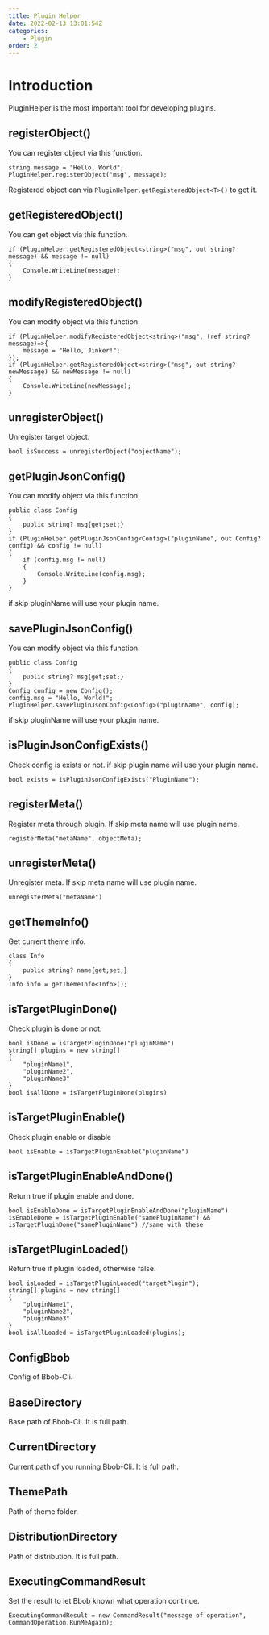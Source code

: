 ```yaml
---
title: Plugin Helper
date: 2022-02-13 13:01:54Z
categories:
    - Plugin
order: 2
---
```

# Introduction
PluginHelper is the most important tool for developing plugins.

## registerObject()
You can register object via this function.
```
string message = "Hello, World";
PluginHelper.registerObject("msg", message);
```
Registered object can via `PluginHelper.getRegisteredObject<T>()` to get it.

## getRegisteredObject<T>()
You can get object via this function.
```
if (PluginHelper.getRegisteredObject<string>("msg", out string? message) && message != null)
{
    Console.WriteLine(message);
}
```

## modifyRegisteredObject<T>()
You can modify object via this function.
```
if (PluginHelper.modifyRegisteredObject<string>("msg", (ref string? message)=>{
    message = "Hello, Jinker!";
});
if (PluginHelper.getRegisteredObject<string>("msg", out string? newMessage) && newMessage != null)
{
    Console.WriteLine(newMessage);
}
```

## unregisterObject()
Unregister target object.
```
bool isSuccess = unregisterObject("objectName");    
```

## getPluginJsonConfig<T>()
You can modify object via this function.
```
public class Config
{
    public string? msg{get;set;}
}
if (PluginHelper.getPluginJsonConfig<Config>("pluginName", out Config? config) && config != null)
{
    if (config.msg != null)
    {
        Console.WriteLine(config.msg);
    }
}
```
if skip pluginName will use your plugin name.

## savePluginJsonConfig<T>()
You can modify object via this function.
```
public class Config
{
    public string? msg{get;set;}
}
Config config = new Config();
config.msg = "Hello, World!";
PluginHelper.savePluginJsonConfig<Config>("pluginName", config);
```
if skip pluginName will use your plugin name.

## isPluginJsonConfigExists()
Check config is exists or not. if skip plugin name will use your plugin name.
```
bool exists = isPluginJsonConfigExists("PluginName");
```

## registerMeta()
Register meta through plugin. If skip meta name will use plugin name.
```
registerMeta("metaName", objectMeta);
```

## unregisterMeta()
Unregister meta. If skip meta name will use plugin name.
```
unregisterMeta("metaName")
```

## getThemeInfo<T>()
Get current theme info.
```
class Info
{
    public string? name{get;set;}
}
Info info = getThemeInfo<Info>();
```

## isTargetPluginDone()
Check plugin is done or not.
```
bool isDone = isTargetPluginDone("pluginName")
string[] plugins = new string[]
{
    "pluginName1",
    "pluginName2",
    "pluginName3"
}
bool isAllDone = isTargetPluginDone(plugins)
```

## isTargetPluginEnable()
Check plugin enable or disable
```
bool isEnable = isTargetPluginEnable("pluginName")
```

## isTargetPluginEnableAndDone()
Return true if plugin enable and done.
```
bool isEnableDone = isTargetPluginEnableAndDone("pluginName")
isEnableDone = isTargetPluginEnable("samePluginName") && isTargetPluginDone("samePluginName") //same with these
```

## isTargetPluginLoaded()
Return true if plugin loaded, otherwise false.
```
bool isLoaded = isTargetPluginLoaded("targetPlugin");
string[] plugins = new string[]
{
    "pluginName1",
    "pluginName2",
    "pluginName3"
}
bool isAllLoaded = isTargetPluginLoaded(plugins);
```

## ConfigBbob
Config of Bbob-Cli.

## BaseDirectory
Base path of Bbob-Cli. It is full path.

## CurrentDirectory
Current path of you running Bbob-Cli. It is full path.

## ThemePath
Path of theme folder.

## DistributionDirectory
Path of distribution. It is full path.

## ExecutingCommandResult
Set the result to let Bbob known what operation continue.
```
ExecutingCommandResult = new CommandResult("message of operation", CommandOperation.RunMeAgain);
```